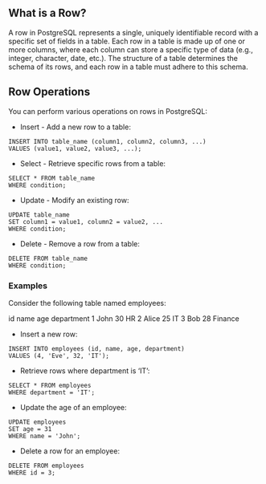 ## What is a Row?
A row in PostgreSQL represents a single, uniquely identifiable record with a specific set of fields in a table. Each row in a table is made up of one or more columns, where each column can store a specific type of data (e.g., integer, character, date, etc.). The structure of a table determines the schema of its rows, and each row in a table must adhere to this schema.

## Row Operations
You can perform various operations on rows in PostgreSQL:

- Insert - Add a new row to a table:
```
INSERT INTO table_name (column1, column2, column3, ...)
VALUES (value1, value2, value3, ...);
```
- Select - Retrieve specific rows from a table:
```
SELECT * FROM table_name
WHERE condition;
```
- Update - Modify an existing row:
```
UPDATE table_name
SET column1 = value1, column2 = value2, ...
WHERE condition;
```
- Delete - Remove a row from a table:
```
DELETE FROM table_name
WHERE condition;
```
### Examples
Consider the following table named employees:

id	name	age	department
1	John	30	HR
2	Alice	25	IT
3	Bob	28	Finance

- Insert a new row:
```
INSERT INTO employees (id, name, age, department)
VALUES (4, 'Eve', 32, 'IT');
```
- Retrieve rows where department is ‘IT’:
```
SELECT * FROM employees
WHERE department = 'IT';
```
- Update the age of an employee:
```
UPDATE employees
SET age = 31
WHERE name = 'John';
```
- Delete a row for an employee:
```
DELETE FROM employees
WHERE id = 3;
```